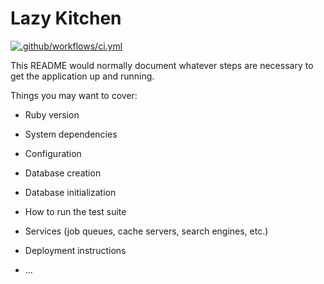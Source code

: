 # Lazy Kitchen

[![.github/workflows/ci.yml](https://github.com/mc962/lazy_kitchen/actions/workflows/ci.yml/badge.svg)](https://github.com/mc962/lazy_kitchen/actions/workflows/ci.yml)

This README would normally document whatever steps are necessary to get the
application up and running.

Things you may want to cover:

* Ruby version

* System dependencies

* Configuration

* Database creation

* Database initialization

* How to run the test suite

* Services (job queues, cache servers, search engines, etc.)

* Deployment instructions

* ...
